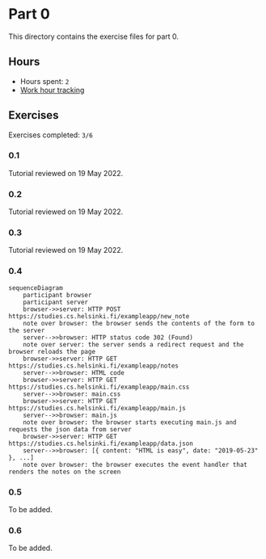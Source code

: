 # Part 0

This directory contains the exercise files for part 0.

## Hours

- Hours spent: `2`
- [Work hour tracking](hours.md)

## Exercises

Exercises completed: `3/6`

### 0.1

Tutorial reviewed on 19 May 2022.

### 0.2

Tutorial reviewed on 19 May 2022.

### 0.3

Tutorial reviewed on 19 May 2022.

### 0.4

```mermaid
sequenceDiagram
    participant browser
    participant server
    browser->>server: HTTP POST https://studies.cs.helsinki.fi/exampleapp/new_note
    note over browser: the browser sends the contents of the form to the server
    server-->>browser: HTTP status code 302 (Found)
    note over server: the server sends a redirect request and the browser reloads the page
    browser->>server: HTTP GET https://studies.cs.helsinki.fi/exampleapp/notes
    server-->>browser: HTML code
    browser->>server: HTTP GET https://studies.cs.helsinki.fi/exampleapp/main.css
    server-->>browser: main.css
    browser->>server: HTTP GET https://studies.cs.helsinki.fi/exampleapp/main.js
    server-->>browser: main.js
    note over browser: the browser starts executing main.js and requests the json data from server 
    browser->>server: HTTP GET https://studies.cs.helsinki.fi/exampleapp/data.json
    server-->>browser: [{ content: "HTML is easy", date: "2019-05-23" }, ...]
    note over browser: the browser executes the event handler that renders the notes on the screen
```

### 0.5

To be added.

### 0.6

To be added.
